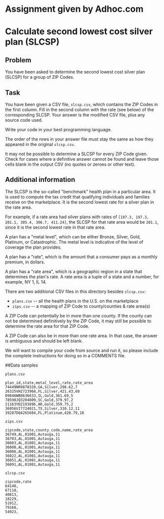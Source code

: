 Assignment given by Adhoc.com
================================================

# Calculate second lowest cost silver plan (SLCSP)

Problem
-------

You have been asked to determine the second lowest cost silver plan (SLCSP) for
a group of ZIP Codes.

Task
----

You have been given a CSV file, `slcsp.csv`, which contains the ZIP Codes in the
first column. Fill in the second column with the rate (see below) of the
corresponding SLCSP. Your answer is the modified CSV file, plus any source code
used.

Write your code in your best programming language.

The order of the rows in your answer file must stay the same as how they
appeared in the original `slcsp.csv`.

It may not be possible to determine a SLCSP for every ZIP Code given. Check for cases
where a definitive answer cannot be found and leave those cells blank in the output CSV (no
quotes or zeroes or other text).

Additional information
----------------------

The SLCSP is the so-called "benchmark" health plan in a particular area. It is
used to compute the tax credit that qualifying individuals and families receive
on the marketplace. It is the second lowest rate for a silver plan in the rate area.

For example, if a rate area had silver plans with rates of `[197.3, 197.3,
201.1, 305.4, 306.7, 411.24]`, the SLCSP for that rate area would be `201.1`,
since it is the second lowest rate in that rate area.

A plan has a "metal level", which can be either Bronze, Silver, Gold, Platinum,
or Catastrophic. The metal level is indicative of the level of coverage the plan
provides.

A plan has a "rate", which is the amount that a consumer pays as a monthly
premium, in dollars.

A plan has a "rate area", which is a geographic region in a state that
determines the plan's rate. A rate area is a tuple of a state and a number, for
example, NY 1, IL 14.

There are two additional CSV files in this directory besides `slcsp.csv`:

  * `plans.csv` -- all the health plans in the U.S. on the marketplace
  * `zips.csv` -- a mapping of ZIP Code to county/counties & rate area(s)

A ZIP Code can potentially be in more than one county. If the county can not be
determined definitively by the ZIP Code, it may still be possible to determine
the rate area for that ZIP Code.

A ZIP Code can also be in more than one rate area. In that case, the answer is ambiguous
and should be left blank.

We will want to compile your code from source and run it, so please include the
complete instructions for doing so in a COMMENTS file.

##Data samples

`plans.csv`
```
plan_id,state,metal_level,rate,rate_area
74449NR9870320,GA,Silver,298.62,7
26325VH2723968,FL,Silver,421.43,60
09846WB8636633,IL,Gold,361.69,5
78590JQ3204809,SC,Gold,379.97,2
21163YD2193896,AR,Gold,359.75,2
36956VI7724021,TX,Silver,310.12,11
39287DQ4265604,FL,Platinum,420.79,18
```
`zips.csv`
```
zipcode,state,county_code,name,rate_area
36749,AL,01001,Autauga,11
36703,AL,01001,Autauga,11
36003,AL,01001,Autauga,11
36008,AL,01001,Autauga,11
36006,AL,01001,Autauga,11
36022,AL,01001,Autauga,11
36051,AL,01001,Autauga,11
36091,AL,01001,Autauga,11
```
`slcsp.csv`
```
zipcode,rate
64148,
67118,
40813,
18229,
51012,
79168,
54923,
```
